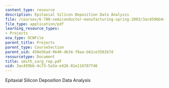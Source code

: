 ```yaml
---
content_type: resource
description: Epitaxial Silicon Deposition Data Analysis
file: /courses/6-780-semiconductor-manufacturing-spring-2003/3ac459bb4c735a3ae42681e116787f46_smith_sarg_rep.pdf
file_type: application/pdf
learning_resource_types:
- Projects
ocw_type: OCWFile
parent_title: Projects
parent_type: CourseSection
parent_uid: 450e56ad-9640-db34-f8aa-b61ce3502b7d
resourcetype: Document
title: smith_sarg_rep.pdf
uid: 3ac459bb-4c73-5a3a-e426-81e116787f46
---
```

Epitaxial Silicon Deposition Data Analysis


